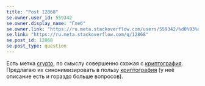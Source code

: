 ```yaml
---
title: "Post 12868"
se.owner.user_id: 559342
se.owner.display_name: "Глеб"
se.owner.link: "https://ru.meta.stackoverflow.com/users/559342/%d0%93%d0%bb%d0%b5%d0%b1"
se.link: "https://ru.meta.stackoverflow.com/q/12868"
se.post_id: 12868
se.post_type: question
---
```

<p>Есть метка <a href="https://ru.stackoverflow.com/questions/tagged/crypto" class="post-tag" title="показать вопросы с меткой [crypto]" aria-label="показать вопросы с меткой [crypto]" rel="tag" aria-labelledby="tag-crypto-tooltip-container">crypto</a>, по смыслу совершенно схожая с <a href="https://ru.stackoverflow.com/questions/tagged/%d0%ba%d1%80%d0%b8%d0%bf%d1%82%d0%be%d0%b3%d1%80%d0%b0%d1%84%d0%b8%d1%8f" class="post-tag" title="показать вопросы с меткой [криптография]" aria-label="показать вопросы с меткой [криптография]" rel="tag" aria-labelledby="tag-криптография-tooltip-container">криптография</a>. Предлагаю их синонимизировать в пользу <a href="https://ru.stackoverflow.com/questions/tagged/%d0%ba%d1%80%d0%b8%d0%bf%d1%82%d0%be%d0%b3%d1%80%d0%b0%d1%84%d0%b8%d1%8f" class="post-tag" title="показать вопросы с меткой [криптография]" aria-label="показать вопросы с меткой [криптография]" rel="tag" aria-labelledby="tag-криптография-tooltip-container">криптография</a> (у неё описание есть и гораздо больше вопросов).</p>
